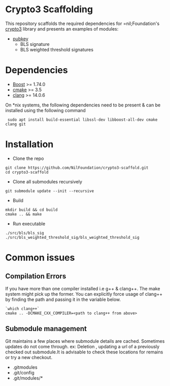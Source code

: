 # Crypto3 Scaffolding

This repository scaffolds the required dependencies for =nil;Foundation's [crypto3](https://github.com/NilFoundation/crypto3) library and presents
an examples of modules:
- [pubkey](https://github.com/NilFoundation/crypto3-pubkey/) 
  - BLS signature
  - BLS weighted threshold signatures  


# Dependencies

- [Boost](https://www.boost.org/) >= 1.74.0
- [cmake](https://cmake.org/) >= 3.5
- [clang](https://clang.llvm.org/) >= 14.0.6

On *nix systems, the following dependencies need to be present & can be installed using the following command

```
 sudo apt install build-essential libssl-dev libboost-all-dev cmake clang git
```

# Installation 
- Clone the repo 
 ```
git clone https://github.com/NilFoundation/crypto3-scaffold.git
cd crypto3-scaffold
```

- Clone all submodules recursively
```
git submodule update --init --recursive
```

- Build 
``` 
mkdir build && cd build
cmake .. && make
```

- Run executable
``` 
./src/bls/bls_sig
./src/bls_weighted_threshold_sig/bls_weighted_threshold_sig
```

# Common issues

## Compilation Errors
If you have more than one compiler installed i.e g++ & clang++. The make system might pick up the former. You can explicitly force usage of 
clang++ by finding the path and passing it in the variable below.

```
`which clang++`  
cmake .. -DCMAKE_CXX_COMPILER=<path to clang++ from above>
```

## Submodule management
Git maintains a few places where submodule details are cached. Sometimes updates do not come through. ex: Deletion , updating
a url of a previously checked out submodule.It is advisable to check these locations for remains or try a new checkout.
- .gitmodules
- .git/config
- .git/modules/*

